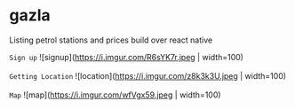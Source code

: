 # gazla
Listing petrol stations and prices build over react native

`Sign up`
![signup](https://i.imgur.com/R6sYK7r.jpeg | width=100)
<br/><br/>
`Getting Location`
![location](https://i.imgur.com/z8k3k3U.jpeg | width=100)
<br/><br/>
`Map`
![map](https://i.imgur.com/wfVgx59.jpeg | width=100)

